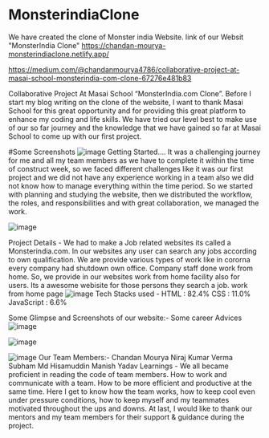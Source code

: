 # MonsterindiaClone
We have created the clone of Monster india Website.
link of our Websit "MonsterIndia Clone"
https://chandan-mourya-monsterindiaclone.netlify.app/

https://medium.com/@chandanmourya4786/collaborative-project-at-masai-school-monsterindia-com-clone-67276e481b83

Collaborative Project At Masai School “MonsterIndia.com Clone”.
Before I start my blog writing on the clone of the website, I want to thank Masai School for this great opportunity and for providing this great platform to enhance my coding and life skills.
We have tried our level best to make use of our so far journey and the knowledge that we have gained so far at Masai School to come up with our first project.

#Some Screenshots
![image](https://user-images.githubusercontent.com/43124877/162619979-6215f2b1-9a02-4033-8dd2-ac4b63e1a091.png)
Getting Started….
It was a challenging journey for me and all my team members as we have to complete it within the time of construct week, so we faced different challenges like it was our first project and we did not have any experience working in a team also we did not know how to manage everything within the time period. So we started with planning and studying the website, then we distributed the workflow, the roles, and responsibilities and with great collaboration, we managed the work.

![image](https://user-images.githubusercontent.com/43124877/162619987-3dd5f2e5-d53f-4928-b2d1-1511cae6dc91.png)

Project Details -
We had to make a Job related websites its called a Monsterindia.com. In our websites any user can search any jobs according to own qualification. We are provide various types of work like in cororna every company had shutdown own office. Company staff done work from home. So, we provide in our websites work from home facility also for users. Its a awesome webisite for those persons they search a job.
work from home page
![image](https://user-images.githubusercontent.com/43124877/162620013-67d9045b-dfda-4d93-ab47-be96ec21c1f1.png)
Tech Stacks used -
HTML : 82.4%
CSS : 11.0%
JavaScript : 6.6%

Some Glimpse and Screenshots of our website:-
Some career Advices
![image](https://user-images.githubusercontent.com/43124877/162620043-872903f0-7676-479b-b0c8-cefd712f4971.png)

![image](https://user-images.githubusercontent.com/43124877/162620056-4e7981cb-c947-4278-bb8c-a46dc88b88f9.png)


![image](https://user-images.githubusercontent.com/43124877/162620084-a7e6e300-fc8e-41b0-a52f-0b172f9ed038.png)
Our Team Members:-
Chandan Mourya
Niraj Kumar Verma
Subham
Md Hisamuddin
Manish Yadav
Learnings -
We all became proficient in reading the code of team members.
How to work and communicate with a team.
How to be more efficient and productive at the same time.
Here I get to know how the team works, how to keep cool even under pressure conditions, how to keep myself and my teammates motivated throughout the ups and downs.
At last, I would like to thank our mentors and my team members for their support & guidance during the project.
